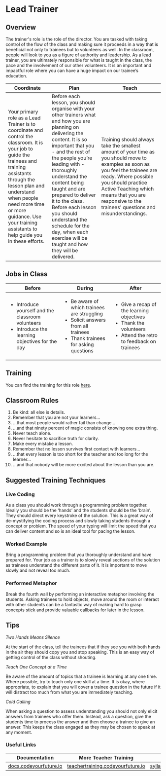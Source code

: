 # Lead Trainer

## Overview

The trainer's role is the role of the director. You are tasked with taking control of the flow of the class and making sure it proceeds in a way that is beneficial not only to trainees but to volunteers as well. In the classroom, people will look to you as a figure of authority and leadership. As a lead trainer, you are ultimately responsible for what is taught in the class, the pace and the involvement of our other volunteers. It is an important and impactful role where you can have a huge impact on our trainee’s education.

| Coordinate                                                                                                                                                                                                                                                                                        | Plan                                                                                                                                                                                                                                                                                                                                                                                                                                      | Teach                                                                                                                                                                                                                                                                            |
| ------------------------------------------------------------------------------------------------------------------------------------------------------------------------------------------------------------------------------------------------------------------------------------------------- | ----------------------------------------------------------------------------------------------------------------------------------------------------------------------------------------------------------------------------------------------------------------------------------------------------------------------------------------------------------------------------------------------------------------------------------------- | -------------------------------------------------------------------------------------------------------------------------------------------------------------------------------------------------------------------------------------------------------------------------------- |
| Your primary role as a Lead Trainer is to coordinate and control the classroom. It is your job to guide the trainees and training assistants through the lesson plan and understand when people need more time or more guidance. Use your training assistants to help guide you in these efforts. | Before each lesson, you should organise with your other trainers what and how you are planning on delivering the content. It is so important that you - and the rest of the people you’re leading with - thoroughly understand the content being taught and are prepared to deliver it to the class. Before each lesson you should understand the schedule for the day, when each exercise will be taught and how they will be delivered. | Training should always take the smallest amount of your time as you should move to examples as soon as you feel the trainees are ready. Where possible you should practice Active Teaching which means that you are responsive to the trainees' questions and misunderstandings. |

## Jobs in Class

| Before                                                                                                                  | During                                                                                                                                            | After                                                                                                                                   |
| ----------------------------------------------------------------------------------------------------------------------- | ------------------------------------------------------------------------------------------------------------------------------------------------- | --------------------------------------------------------------------------------------------------------------------------------------- |
| <ul><li>Introduce yourself and the classroom volunteers</li><li>Introduce the learning objectives for the day</li></ul> | <ul><li>Be aware of which trainees are struggling</li><li>Solicit answers from all trainees</li><li>Thank trainees for asking questions</li></ul> | <ul><li>Give a recap of the learning objectives</li><li>Thank the volunteers</li><li>Attend the retro to feedback on trainees</li></ul> |

## Training

You can find the training for this role [here](https://teachertraining.codeyourfuture.io/roles/lead-teacher/lead-teacher-training).

## Classroom Rules

1. Be kind: all else is details.
2. Remember that you are not your learners…
3. …that most people would rather fail than change…
4. …and that ninety percent of magic consists of knowing one extra thing.
5. Never teach alone.
6. Never hesitate to sacrifice truth for clarity.
7. Make every mistake a lesson.
8. Remember that no lesson survives first contact with learners…
9. …that every lesson is too short for the teacher and too long for the learner…
10. …and that nobody will be more excited about the lesson than you are.

## Suggested Training Techniques

### **Live Coding**

As a class you should work through a programming problem together. Ideally you should be the ‘hands’ and the students should be the ‘brain’. They should direct every keystroke of the solution. This is a great way of de-mystifying the coding process and slowly taking students through a concept or problem. The speed of your typing will limit the speed that you can deliver content and so is an ideal tool for pacing the lesson.

### **Worked Example**

Bring a programming problem that you thoroughly understand and have prepared for. Your job as a trainer is to slowly reveal sections of the solution as trainees understand the different parts of it. It is important to move slowly and not reveal too much.

### **Performed Metaphor**

Break the fourth wall by performing an interactive metaphor involving the students. Asking trainees to hold objects, move around the room or interact with other students can be a fantastic way of making hard to grasp concepts stick and provide valuable callbacks for later in the lesson.

## Tips

_Two Hands Means Silence_

At the start of the class, tell the trainees that if they see you with both hands in the air they should copy you and stop speaking. This is an easy way of getting control of the class without shouting.

_Teach One Concept at a Time_

Be aware of the amount of topics that a trainee is learning at any one time. Where possible, try to teach only one skill at a time. It is okay, where appropriate, to explain that you will cover a trainee question in the future if it will distract too much from what you are immediately teaching.

_Cold Calling_

When asking a question to assess understanding you should not only elicit answers from trainees who offer them. Instead, ask a question, give the students time to process the answer and then choose a trainee to give an answer. This keeps the class engaged as they may be chosen to speak at any moment.

### Useful Links

| Documentation                                             | More Teacher Training                                                           | Syllabus                                                          |
| --------------------------------------------------------- | ------------------------------------------------------------------------------- | ----------------------------------------------------------------- |
| [docs.codeyourfuture.io](https://docs.codeyourfuture.io/) | [teachertraining.codeyourfuture.io](https://teachertraining.codeyourfuture.io/) | [syllabus.codeyourfuture.io](https://syllabus.codeyourfuture.io/) |
